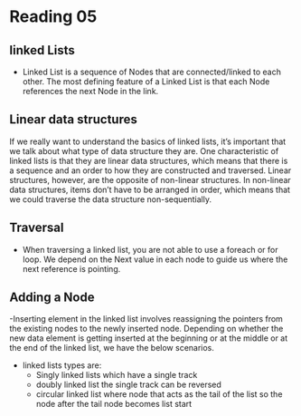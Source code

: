 # Reading 05

## linked Lists

- Linked List is a sequence of Nodes that are connected/linked to each other. The most defining feature of a Linked List is that each Node references the next Node in the link.

## Linear data structures

If we really want to understand the basics of linked lists, it’s important that we talk about what type of data structure they are. One characteristic of linked lists is that they are linear data structures, which means that there is a sequence and an order to how they are constructed and traversed. Linear structures, however, are the opposite of non-linear structures. In non-linear data structures, items don’t have to be arranged in order, which means that we could traverse the data structure non-sequentially.

## Traversal

- When traversing a linked list, you are not able to use a foreach or for loop. We depend on the Next value in each node to guide us where the next reference is pointing.

## Adding a Node

-Inserting element in the linked list involves reassigning the pointers from the existing nodes to the newly inserted node. Depending on whether the new data element is getting inserted at the beginning or at the middle or at the end of the linked list, we have the below scenarios.

- linked lists types are:
  - Singly linked lists which have a single track
  - doubly linked list the single track can be reversed
  - circular linked list where node that acts as the tail of the list so the node after the tail node becomes list start
